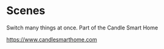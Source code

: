 # Scenes

Switch many things at once. Part of the Candle Smart Home

https://www.candlesmarthome.com
